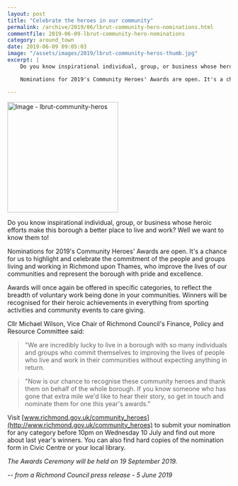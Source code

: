 ```yaml
---
layout: post
title: "Celebrate the heroes in our community"
permalink: /archive/2019/06/lbrut-community-hero-nominations.html
commentfile: 2019-06-09-lbrut-community-hero-nominations
category: around_town
date: 2019-06-09 09:05:03
image: "/assets/images/2019/lbrut-community-heros-thumb.jpg"
excerpt: |
    Do you know inspirational individual, group, or business whose heroic efforts make this borough a better place to live and work? Well we want to know them to!

    Nominations for 2019's Community Heroes' Awards are open. It's a chance for us to highlight and celebrate the commitment of the people and groups living and working in Richmond upon Thames, who improve the lives of our communities and represent the borough with pride and excellence.

---
```


<a href="/assets/images/2019/lbrut-community-heros.jpg" title="Click for a larger image"><img src="/assets/images/2019/lbrut-community-heros-thumb.jpg" width="250" alt="Image - lbrut-community-heros"  class="photo right"/></a>

Do you know inspirational individual, group, or business whose heroic efforts make this borough a better place to live and work? Well we want to know them to!

Nominations for 2019's Community Heroes' Awards are open. It's a chance for us to highlight and celebrate the commitment of the people and groups living and working in Richmond upon Thames, who improve the lives of our communities and represent the borough with pride and excellence.

Awards will once again be offered in specific categories, to reflect the breadth of voluntary work being done in your communities. Winners will be recognised for their heroic achievements in everything from sporting activities and community events to care giving.

Cllr Michael Wilson, Vice Chair of Richmond Council's Finance, Policy and Resource Committee said:

> "We are incredibly lucky to live in a borough with so many individuals and groups who commit themselves to improving the lives of people who live and work in their communities without expecting anything in return.

> "Now is our chance to recognise these community heroes and thank them on behalf of the whole borough. If you know someone who has gone that extra mile we'd like to hear their story, so get in touch and nominate them for one this year's awards."

Visit [www.richmond.gov.uk/community_heroes](http://www.richmond.gov.uk/community_heroes) to submit your nomination for any category before 10pm on Wednesday 10 July and find out more about last year's winners. You can also find hard copies of the nomination form in Civic Centre or your local library.

*The Awards Ceremony will be held on 19 September 2019.*

<cite>-- from a Richmond Council press release - 5 June 2019</cite>
